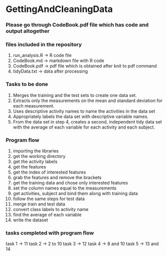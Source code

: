 # GettingAndCleaningData

### Please go through CodeBook.pdf file which has code and output altogether
### files included in the repository
1. run_analysis.R ->  R code file
2. CodeBook.md -> markdown file with R code
3. CodeBook.pdf -> pdf file which is obtained after knit to pdf command
4. tidyData.txt -> data after processing 

### Tasks to be done
1. Merges the training and the test sets to create one data set.
2. Extracts only the measurements on the mean and standard deviation for each measurement.
3. Uses descriptive activity names to name the activities in the data set
4. Appropriately labels the data set with descriptive variable names.
5. From the data set in step 4, creates a second, independent tidy data set with the average of each variable for each activity and each subject.

### Program flow
1. importing the libraries
2. get the working directory
3. get the activity labels
4. get the features
5. get the index of interested features
6. grab the features and remove the brackets
7. get the training data and chose only interested features
8. set the column names equal to the measurements
9. get activities, subject and bind them along with training data
10. follow the same steps for test data
11. merge train and test data
12. convert class labels to activity name
13. find the average of each variable
14. write the dataset

### tasks completed with program flow
task 1 -> 11
task 2 -> 2 to 10
task 3 -> 12
task 4 -> 8 and 10
task 5 -> 13 and 14
